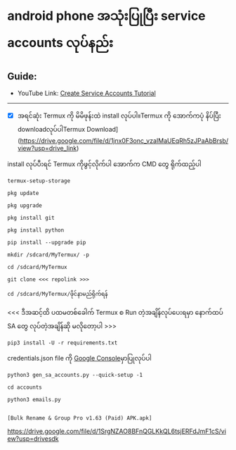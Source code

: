 #  android phone အသုံးပြုပြီး service accounts လုပ်နည်း
## Guide:
- YouTube Link: [Create Service Accounts Tutorial](https://youtu.be/qvPuFFrBD2c)
------
- [x] အရင်ဆုံး Termux ကို မိမိဖုန်းထဲ install လုပ်ပါ။Termux ကို ​အောက်ကပုံ နိပ်ပြီး downloadလုပ်ပါTermux Download](https://drive.google.com/file/d/1jnx0F3onc_vzaIMaUEqRh5zJPaAbBrsb/view?usp=drive_link)

install လုပ်ပီးရင် Termux ကိုဖွင့်လိုက်ပါ
​အောက်က CMD ​တွေ ရိုက်ထည့်ပါ
```
termux-setup-storage
```
```
pkg update
```
```
pkg upgrade 
```
```
pkg install git
```
```
pkg install python
```
```
pip install --upgrade pip
```
```
mkdir /sdcard/MyTermux/ -p
```
```
cd /sdcard/MyTermux
```
```
git clone <<< repolink >>>
```
```
cd /sdcard/MyTermux/ဖိုင်နာမည်ရိုက်ရန်
```
<<< ဒီအဆင့်ထိ ပထမတစ်ခေါက် Termux စ Run တဲ့အချိန်လုပ်ပေးရမှာ
နောက်ထပ် SA တွေ လုပ်တဲ့အချိန်ဆို မလိုတော့ပါ >>>
```
pip3 install -U -r requirements.txt
```
credentials.json file ကို [Google Console](https://console.cloud.google.com/?pli=1)မှာပြုလုပ်ပါ

```
python3 gen_sa_accounts.py --quick-setup -1
```
```
cd accounts
```
```
python3 emails.py
```
```

[Bulk Rename & Group Pro v1.63 (Paid) APK.apk]
```

https://drive.google.com/file/d/1SrgNZAO8BFnQGLKkQL6tsjERFdJmF1cS/view?usp=drivesdk


